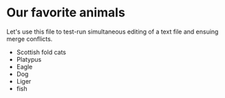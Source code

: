 # Our favorite animals

Let's use this file to test-run simultaneous editing of a text file and ensuing merge conflicts.

- Scottish fold cats
- Platypus
- Eagle
- Dog
- Liger
- fish

